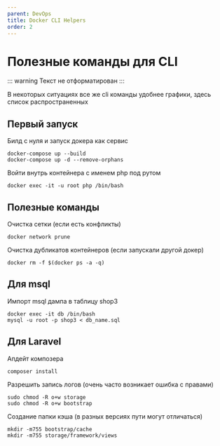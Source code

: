 ```yaml
---
parent: DevOps
title: Docker CLI Helpers
order: 2
---
```


# Полезные команды для CLI

::: warning
Текст не отформатирован
:::

В некоторых ситуациях все же cli команды удобнее графики, здесь список распространенных

## Первый запуск

Билд с нуля и запуск докера как сервис

    docker-compose up --build
    docker-compose up -d --remove-orphans

Войти внутрь контейнера с именем php под рутом

    docker exec -it -u root php /bin/bash

## Полезные команды

Очистка сетки (если есть конфликты)

    docker network prune

Очистка дубликатов контейнеров (если запускали другой докер)

    docker rm -f $(docker ps -a -q)

## Для msql

Импорт msql дампа в таблицу shop3

    docker exec -it db /bin/bash
    mysql -u root -p shop3 < db_name.sql

## Для Laravel

Апдейт композера

    composer install

Разрешить запись логов (очень часто возникает ошибка с правами)

    sudo chmod -R o+w storage
    sudo chmod -R o+w bootstrap

Создание папки кэша (в разных версиях пути могут отличаться)

    mkdir -m755 bootstrap/cache
    mkdir -m755 storage/framework/views
